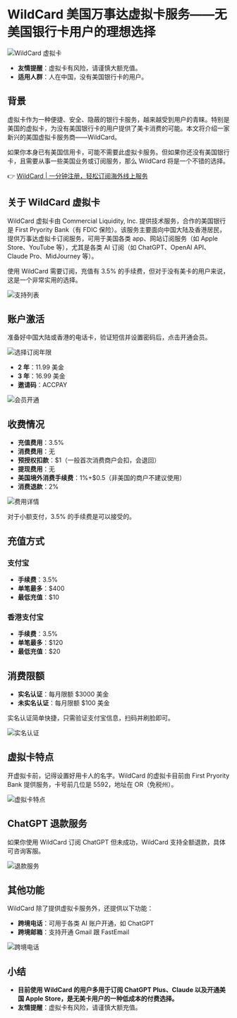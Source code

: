 # WildCard 美国万事达虚拟卡服务——无美国银行卡用户的理想选择

![WildCard 虚拟卡]()

- **友情提醒**：虚拟卡有风险，请谨慎大额充值。
- **适用人群**：人在中国，没有美国银行卡的用户。

## 背景

虚拟卡作为一种便捷、安全、隐蔽的银行卡服务，越来越受到用户的青睐。特别是美国的虚拟卡，为没有美国银行卡的用户提供了美卡消费的可能。本文将介绍一家新兴的美国虚拟卡服务商——WildCard。

如果你本身已有美国信用卡，可能不需要此虚拟卡服务。但如果你还没有美国银行卡，且需要从事一些美国业务或订阅服务，那么 WildCard 将是一个不错的选择。

👉 [WildCard | 一分钟注册，轻松订阅海外线上服务](https://bbtdd.com/WildCard)

## 关于 WildCard 虚拟卡

WildCard 虚拟卡由 Commercial Liquidity, Inc. 提供技术服务，合作的美国银行是 First Pryority Bank（有 FDIC 保险）。该服务主要面向中国大陆及香港居民，提供万事达虚拟卡订阅服务，可用于美国各类 app、网站订阅服务（如 Apple Store、YouTube 等），尤其是各类 AI 订阅（如 ChatGPT、OpenAI API、Claude Pro、MidJourney 等）。

使用 WildCard 需要订阅，充值有 3.5% 的手续费，但对于没有美卡的用户来说，这是一个非常实用的选择。

![支持列表]()

## 账户激活

准备好中国大陆或香港的电话卡，验证短信并设置密码后，点击开通会员。

![选择订阅年限]()

- **2 年**：11.99 美金
- **3 年**：16.99 美金
- **邀请码**：ACCPAY

![会员开通]()

## 收费情况

- **充值费用**：3.5%
- **消费费用**：无
- **预授权扣款**：$1（一般首次消费商户会扣，会退回）
- **提现费用**：无
- **美国境外消费手续费**：1%+$0.5（非美国的商户不建议使用）
- **消费退款**：2%

![费用详情]()

对于小额支付，3.5% 的手续费是可以接受的。

## 充值方式

### 支付宝

- **手续费**：3.5%
- **单笔最多**：$400
- **最低充值**：$10

### 香港支付宝

- **手续费**：3.5%
- **单笔最多**：$120
- **最低充值**：$20

## 消费限额

- **实名认证**：每月限额 $3000 美金
- **未实名认证**：每月限额 $100 美金

实名认证简单快捷，只需验证支付宝信息，扫码并刷脸即可。

![实名认证]()

## 虚拟卡特点

开虚拟卡前，记得设置好用卡人的名字。WildCard 的虚拟卡目前由 First Pryority Bank 提供服务，卡号前几位是 5592，地址在 OR（免税州）。

![虚拟卡特点]()

## ChatGPT 退款服务

如果你使用 WildCard 订阅 ChatGPT 但未成功，WildCard 支持全额退款，具体可咨询客服。

![退款服务]()

## 其他功能

WildCard 除了提供虚拟卡服务外，还提供以下功能：

- **跨境电话**：可用于各类 AI 账户开通，如 ChatGPT
- **跨境邮箱**：支持开通 Gmail 跟 FastEmail

![跨境电话]()

## 小结

- **目前使用 WildCard 的用户多用于订阅 ChatGPT Plus、Claude 以及开通美国 Apple Store，是无美卡用户的一种低成本的付费选择。**
- **友情提醒**：虚拟卡有风险，请谨慎大额充值。